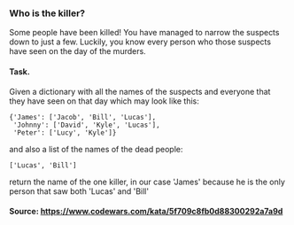 ### Who is the killer?

Some people have been killed!
You have managed to narrow the suspects down to just a few. Luckily, you know every person who those suspects have seen on the day of the murders.

#### Task.
Given a dictionary with all the names of the suspects and everyone that they have seen on that day which may look like this:

````
{'James': ['Jacob', 'Bill', 'Lucas'],
 'Johnny': ['David', 'Kyle', 'Lucas'],
 'Peter': ['Lucy', 'Kyle']}
 ````
and also a list of the names of the dead people:

````
['Lucas', 'Bill']
````
return the name of the one killer, in our case 'James' because he is the only person that saw both 'Lucas' and 'Bill'

#### Source: https://www.codewars.com/kata/5f709c8fb0d88300292a7a9d

